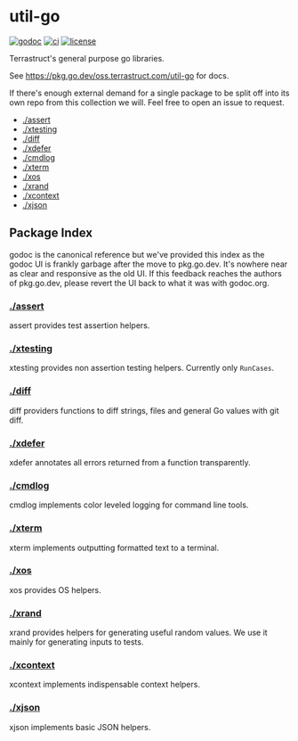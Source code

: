 # util-go

[![godoc](https://pkg.go.dev/badge/oss.terrastruct.com/util-go.svg)](https://pkg.go.dev/oss.terrastruct.com/util-go)
[![ci](https://github.com/terrastruct/util-go/actions/workflows/ci.yml/badge.svg)](https://github.com/terrastruct/util-go/actions/workflows/ci.yml)
[![license](https://img.shields.io/github/license/terrastruct/util-go?color=9cf)](./LICENSE)

Terrastruct's general purpose go libraries.

See https://pkg.go.dev/oss.terrastruct.com/util-go for docs.

If there's enough external demand for a single package to be split off into its
own repo from this collection we will. Feel free to open an issue to request.

<!-- toc -->
- <a href="#assert" id="toc-assert">./assert</a>
- <a href="#xtesting" id="toc-xtesting">./xtesting</a>
- <a href="#diff" id="toc-diff">./diff</a>
- <a href="#xdefer" id="toc-xdefer">./xdefer</a>
- <a href="#cmdlog" id="toc-cmdlog">./cmdlog</a>
- <a href="#xterm" id="toc-xterm">./xterm</a>
- <a href="#xos" id="toc-xos">./xos</a>
- <a href="#xrand" id="toc-xrand">./xrand</a>
- <a href="#xcontext" id="toc-xcontext">./xcontext</a>
- <a href="#xjson" id="toc-xjson">./xjson</a>

## Package Index

godoc is the canonical reference but we've provided this index as the godoc UI is frankly
garbage after the move to pkg.go.dev. It's nowhere near as clear and responsive as the old
UI. If this feedback reaches the authors of pkg.go.dev, please revert the UI back to what
it was with godoc.org.

### [./assert](./assert)

assert provides test assertion helpers.

### [./xtesting](./xtesting)

xtesting provides non assertion testing helpers. Currently only `RunCases`.

### [./diff](./diff)

diff providers functions to diff strings, files and general Go values with git diff.

### [./xdefer](./xdefer)

xdefer annotates all errors returned from a function transparently.

### [./cmdlog](./cmdlog)

cmdlog implements color leveled logging for command line tools.

### [./xterm](./xterm)

xterm implements outputting formatted text to a terminal.

### [./xos](./xos)

xos provides OS helpers.

### [./xrand](./xrand)

xrand provides helpers for generating useful random values.
We use it mainly for generating inputs to tests.

### [./xcontext](./xcontext)

xcontext implements indispensable context helpers.

### [./xjson](./xjson)

xjson implements basic JSON helpers.
